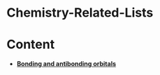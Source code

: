# Chemistry-Related-Lists

# Content
- **[Bonding and antibonding orbitals](https://github.com/Jatro-Tao/Chemistry-Related-Lists/blob/main/Bond%20orbitals/Bond-orbitals.md)** <!--Files are in Bond orbitals-->
